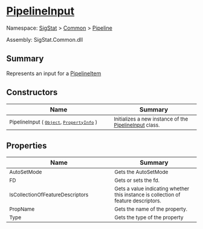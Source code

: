 # [PipelineInput](./PipelineInput.md)

Namespace: [SigStat]() > [Common](./../README.md) > [Pipeline](./README.md)

Assembly: SigStat.Common.dll

## Summary
Represents an input for a [PipelineItem](https://github.com/hargitomi97/sigstat/blob/master/docs/md/.md)

## Constructors

| Name | Summary | 
| --- | --- | 
| <sub>PipelineInput ( [`Object`](https://docs.microsoft.com/en-us/dotnet/api/System.Object), [`PropertyInfo`](https://docs.microsoft.com/en-us/dotnet/api/System.Reflection.PropertyInfo) )</sub><img width=180>| <sub>Initializes a new instance of the [PipelineInput](https://github.com/hargitomi97/sigstat/blob/master/docs/md/SigStat/Common/Pipeline/PipelineInput.md) class.</sub>| <br>


## Properties

| Name | Summary | 
| --- | --- | 
| <sub>AutoSetMode</sub><img width=180>| <sub>Gets the AutoSetMode</sub>| <br>
| <sub>FD</sub><img width=180>| <sub>Gets or sets the fd.</sub>| <br>
| <sub>IsCollectionOfFeatureDescriptors</sub><img width=180>| <sub>Gets a value indicating whether this instance is collection of feature descriptors.</sub>| <br>
| <sub>PropName</sub><img width=180>| <sub>Gets the name of the property.</sub>| <br>
| <sub>Type</sub><img width=180>| <sub>Gets the type of the property</sub>| <br>



